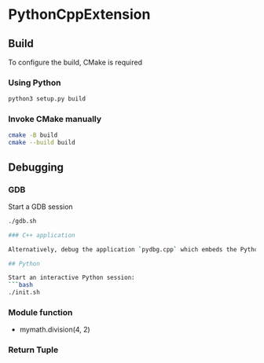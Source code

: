 # PythonCppExtension

## Build

To configure the build, CMake is required

### Using Python

 ```bash
 python3 setup.py build
 ```

 ### Invoke CMake manually

  ```bash
cmake -B build
cmake --build build
 ```

## Debugging

### GDB

Start a GDB session
  ```bash
./gdb.sh

### C++ application

Alternatively, debug the application `pydbg.cpp` which embeds the Python interpreter and imports the module.

## Python

Start an interactive Python session:
  ```bash
./init.sh
 ```
### Module function

- mymath.division(4, 2)

### Return Tuple